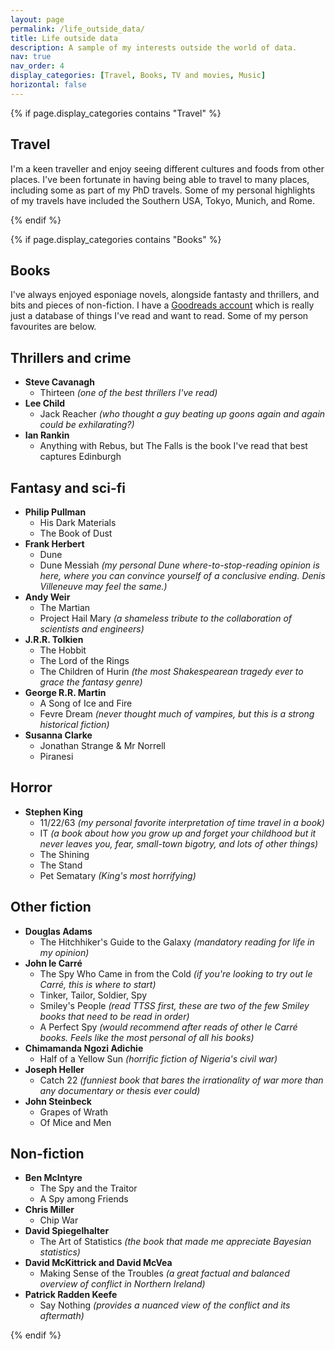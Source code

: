 ```yaml
---
layout: page
permalink: /life_outside_data/
title: Life outside data
description: A sample of my interests outside the world of data.
nav: true
nav_order: 4
display_categories: [Travel, Books, TV and movies, Music]
horizontal: false
---
```


{% if page.display_categories contains "Travel" %}
<section>
    <h1>Travel</h1>
    <p>I'm a keen traveller and enjoy seeing different cultures and foods from other places. I've been fortunate in having being able to travel to many places, including some as part of my PhD travels. Some of my personal highlights of my travels have included the Southern USA, Tokyo, Munich, and Rome. </p>
</section>
{% endif %}

{% if page.display_categories contains "Books" %}
<section>
    <h1>Books</h1>
    <p>I've always enjoyed esponiage novels, alongside fantasty and thrillers, and bits and pieces of non-fiction. I have a
    <a
    href="https://www.goodreads.com/user/show/46128883-conor-hamill" rel="external nofollow noopener" target="_blank">Goodreads account</a> which is really just a database of things I've read and want to read. Some of my person favourites are below.</p>

<h2>Thrillers and crime</h2>
<ul>
  <li><strong>Steve Cavanagh</strong>
    <ul>
      <li> Thirteen <em>(one of the best thrillers I've read)</em></li>
    </ul>
  </li>
  <li><strong>Lee Child</strong>
    <ul>
      <li> Jack Reacher <em>(who thought a guy beating up goons again and again could be exhilarating?)</em></li>
    </ul>
  </li>
  <li><strong>Ian Rankin</strong>
    <ul>
      <li> Anything with Rebus, but The Falls is the book I've read that best captures Edinburgh</li>
    </ul>
  </li>
</ul>

<h2>Fantasy and sci-fi</h2>
<ul>
  <li><strong>Philip Pullman</strong>
    <ul>
      <li> His Dark Materials</li>
      <li> The Book of Dust</li>
    </ul>
  </li>
  <li><strong>Frank Herbert</strong>
    <ul>
      <li> Dune</li>
      <li> Dune Messiah <em>(my personal Dune where-to-stop-reading opinion is here, where you can convince yourself of a conclusive ending. Denis Villeneuve may feel the same.)</em></li>
    </ul>
  </li>
  <li><strong>Andy Weir</strong>
    <ul>
      <li> The Martian</li>
      <li> Project Hail Mary <em>(a shameless tribute to the collaboration of scientists and engineers)</em></li>
    </ul>
  </li>
  <li><strong>J.R.R. Tolkien</strong>
    <ul>
      <li> The Hobbit</li>
      <li> The Lord of the Rings</li>
      <li> The Children of Hurin <em>(the most Shakespearean tragedy ever to grace the fantasy genre)</em></li>
    </ul>
  </li>
  <li><strong>George R.R. Martin</strong>
    <ul>
      <li> A Song of Ice and Fire</li>
      <li> Fevre Dream <em>(never thought much of vampires, but this is a strong historical fiction)</em></li>
    </ul>
  </li>
  <li><strong>Susanna Clarke</strong>
    <ul>
      <li> Jonathan Strange & Mr Norrell</li>
      <li> Piranesi</li>
    </ul>
  </li>
</ul>

<h2>Horror</h2>
<ul>
  <li><strong>Stephen King</strong>
    <ul>
      <li> 11/22/63 <em>(my personal favorite interpretation of time travel in a book)</em></li>
      <li> IT <em>(a book about how you grow up and forget your childhood but it never leaves you, fear, small-town bigotry, and lots of other things)</em></li>
      <li> The Shining</li>
      <li> The Stand</li>
      <li> Pet Sematary <em>(King's most horrifying)</em></li>
    </ul>
  </li>
</ul>

<h2>Other fiction</h2>
<ul>
  <li><strong>Douglas Adams</strong>
    <ul>
      <li> The Hitchhiker's Guide to the Galaxy <em>(mandatory reading for life in my opinion)</em></li>
    </ul>
  </li>
  <li><strong>John le Carré</strong>
    <ul>
      <li> The Spy Who Came in from the Cold <em>(if you're looking to try out le Carré, this is where to start)</em></li>
      <li> Tinker, Tailor, Soldier, Spy</li>
      <li> Smiley's People <em>(read TTSS first, these are two of the few Smiley books that need to be read in order)</em></li>
      <li> A Perfect Spy <em>(would recommend after reads of other le Carré books. Feels like the most personal of all his books)</em></li>
    </ul>
  </li>
  <li><strong>Chimamanda Ngozi Adichie</strong>
    <ul>
      <li> Half of a Yellow Sun <em>(horrific fiction of Nigeria's civil war)</em></li>
    </ul>
  </li>
  <li><strong>Joseph Heller</strong>
    <ul>
      <li> Catch 22 <em>(funniest book that bares the irrationality of war more than any documentary or thesis ever could)</em></li>
    </ul>
  </li>
  <li><strong>John Steinbeck</strong>
    <ul>
      <li> Grapes of Wrath</li>
      <li> Of Mice and Men</li>
    </ul>
  </li>
</ul>

<h2>Non-fiction</h2>
<ul>
  <li><strong>Ben McIntyre</strong>
    <ul>
      <li> The Spy and the Traitor</li>
      <li> A Spy among Friends</li>
    </ul>
  </li>
  <li><strong>Chris Miller</strong>
    <ul>
      <li> Chip War</li>
    </ul>
  </li>
  <li><strong>David Spiegelhalter</strong>
    <ul>
      <li> The Art of Statistics <em>(the book that made me appreciate Bayesian statistics)</em></li>
    </ul>
  </li>
  <li><strong>David McKittrick and David McVea</strong>
    <ul>
      <li> Making Sense of the Troubles <em>(a great factual and balanced overview of conflict in Northern Ireland)</em></li>
    </ul>
  </li>
  <li><strong>Patrick Radden Keefe</strong>
    <ul>
      <li> Say Nothing <em>(provides a nuanced view of the conflict and its aftermath)</em></li>
    </ul>
  </li>
</ul>

</section>
{% endif %}

<!-- {% if page.display_categories contains "TV and movies" %}
<section>
    <h1>Tv and movies</h1>
    <p>This is the text for the tv and movies section.</p>
</section>
{% endif %}

{% if page.display_categories contains "Music" %}
<section>
    <h1>Music</h1>
    <p>This is the text for the music section.</p>
</section>
{% endif %} -->
